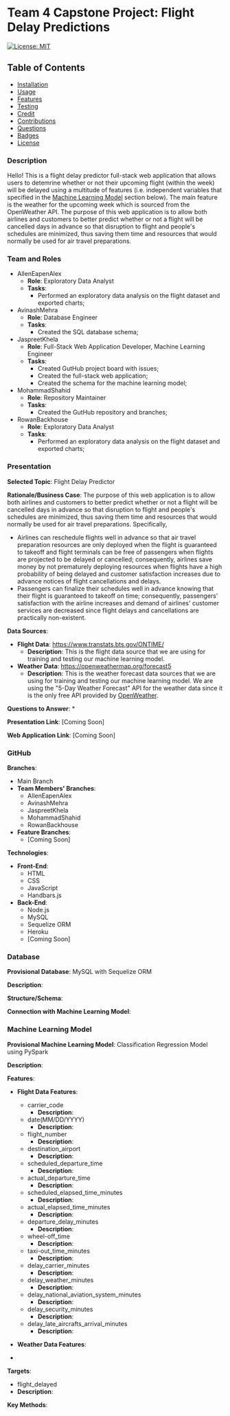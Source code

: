 # Team 4 Capstone Project: Flight Delay Predictions
[![License: MIT](https://img.shields.io/badge/License-MIT-yellow.svg)](https://opensource.org/licenses/MIT)

## Table of Contents
* [Installation](#installation)
* [Usage](#usage)
* [Features](#features)
* [Testing](#testing)
* [Credit](#credit)
* [Contributions](#contributions)
* [Questions](#questions)
* [Badges](#badges)
* [License](#license)

<a name="description"></a>
### Description
Hello! This is a flight delay predictor full-stack web application that allows users to detemrine whether or not their upcoming flight (within the week) will be delayed using a multitude of features (i.e. independent variables that specified in the [Machine Learning Model](#machine-learning-model) section below). The main feature is the weather for the upcoming week which is sourced from the OpenWeather API. The purpose of this web application is to allow both airlines and customers to better predict whether or not a flight will be cancelled days in advance so that disruption to flight and people's schedules are minimized, thus saving them time and resources that would normally be used for air travel preparations.

<a name="team-and-roles"></a>
### Team and Roles

* AllenEapenAlex
  * **Role**: Exploratory Data Analyst
  * **Tasks**:
    * Performed an exploratory data analysis on the flight dataset and exported charts;
* AvinashMehra
  * **Role**: Database Engineer
  * **Tasks**: 
    * Created the SQL database schema;
* JaspreetKhela
  * **Role**: Full-Stack Web Application Developer, Machine Learning Engineer
  * **Tasks**:
    * Created GutHub project board with issues;
    * Created the full-stack web application;
    * Created the schema for the machine learning model;
* MohammadShahid
  * **Role**: Repository Maintainer
  * **Tasks**:
    * Created the GutHub repository and branches;
* RowanBackhouse
  * **Role**: Exploratory Data Analyst
  * **Tasks**:
    * Performed an exploratory data analysis on the flight dataset and exported charts;

<a name="presentation"></a>
### Presentation

**Selected Topic**: Flight Delay Predictor

**Rationale/Business Case**: The purpose of this web application is to allow both airlines and customers to better predict whether or not a flight will be cancelled days in advance so that disruption to flight and people's schedules are minimized, thus saving them time and resources that would normally be used for air travel preparations. Specifically,
* Airlines can reschedule flights well in advance so that air travel preparation resources are only deployed when the flight is guaranteed to takeoff and flight terminals can be free of passengers when flights are projected to be delayed or cancelled; consequently, airlines save money by not prematurely deploying resources when flights have a high probability of being delayed and customer satisfaction increases due to advance notices of flight cancellations and delays.
* Passengers can finalize their schedules well in advance knowing that their flight is guaranteed to takeoff on time; consequently, passengers' satisfaction with the airline increases and demand of airlines' customer services are decreased since flight delays and cancellations are practically non-existent.

**Data Sources**: 
* **Flight Data**: https://www.transtats.bts.gov/ONTIME/
  * **Description**: This is the flight data source that we are using for training and testing our machine learning model.
* **Weather Data**: https://openweathermap.org/forecast5
  * **Description**: This is the weather forecast data sources that we are using for training and testing our machine learning model. We are using the "5-Day Weather Forecast" API for the weather data since it is the only free API provided by [OpenWeather](https://openweathermap.org/price).

**Questions to Answer**:
* 

**Presentation Link**: [Coming Soon]

**Web Application Link**: [Coming Soon]

<a name="github"></a>
### GitHub

**Branches**:
* Main Branch
* **Team Members' Branches**:
  * AllenEapenAlex
  * AvinashMehra
  * JaspreetKhela
  * MohammadShahid
  * RowanBackhouse
* **Feature Branches**:
  * [Coming Soon]

**Technologies**:
* **Front-End**:
  * HTML
  * CSS
  * JavaScript
  * Handbars.js
* **Back-End**:
  * Node.js
  * MySQL
  * Sequelize ORM
  * Heroku
  * [Coming Soon]

<a name="database"></a>
### Database

**Provisional Database**: MySQL with Sequelize ORM

**Description**:

**Structure/Schema**:

**Connection with Machine Learning Model**:

<a name="machine-learning-model"></a>
### Machine Learning Model

**Provisional Machine Learning Model**: Classification Regression Model using PySpark

**Description**:

**Features**:
* **Flight Data Features**:
  * carrier_code
    * **Description**:
  * date(MM/DD/YYYY)
    * **Description**:
  * flight_number
    * **Description**:
  * destination_airport
    * **Description**:
  * scheduled_departure_time
    * **Description**:
  * actual_departure_time
    * **Description**:
  * scheduled_elapsed_time_minutes
    * **Description**:
  * actual_elapsed_time_minutes
    * **Description**:
  * departure_delay_minutes
    * **Description**:
  * wheel-off_time
    * **Description**:
  * taxi-out_time_minutes
    * **Description**:
  * delay_carrier_minutes
    * **Description**:
  * delay_weather_minutes
    * **Description**:
  * delay_national_aviation_system_minutes
    * **Description**:
  * delay_security_minutes
    * **Description**:
  * delay_late_aircrafts_arrival_minutes
    * **Description**:

* **Weather Data Features**:
 * 

**Targets**:
* flight_delayed
 * **Description**:

**Key Methods**:

